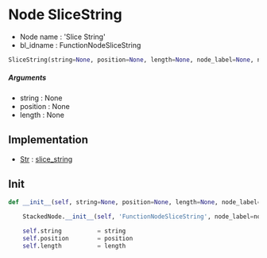 # Node SliceString

- Node name : 'Slice String'
- bl_idname : FunctionNodeSliceString


``` python
SliceString(string=None, position=None, length=None, node_label=None, node_color=None)
```
##### Arguments

- string : None
- position : None
- length : None

## Implementation

- [Str](/docs/GeoNodes/Str.md) : [slice_string](/docs/GeoNodes/Str.md#slice_string)

## Init

``` python
def __init__(self, string=None, position=None, length=None, node_label=None, node_color=None):

    StackedNode.__init__(self, 'FunctionNodeSliceString', node_label=node_label, node_color=node_color)

    self.string          = string
    self.position        = position
    self.length          = length
```
